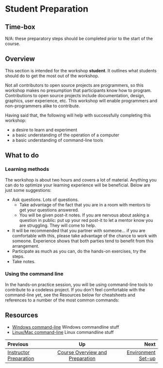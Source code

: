 <!-- begin auto-generated title section -->
# Student Preparation
<!-- end auto-generated section -->


## Time-box

N/A: these preparatory steps should be completed prior to the start of the course.


## Overview

This section is intended for the workshop **student**. It outlines what students should do to get the most out of the workshop.

Not all contributors to open source projects are programmers, so this workshop makes no presumption that participants know how to program. Contributions to open source projects include documentation, design, graphics, user experience, etc. This workshop will enable programmers and non-programmers alike to contribute.

Having said that, the following will help with successfully completing this workshop:

* a desire to learn and experiment
* a basic understanding of the operation of a computer
* a basic understanding of command-line tools


## What to do

### Learning methods

The workshop is about two hours and covers a lot of material. Anything you can do to optimize your learning experience will be beneficial. Below are just some suggestions:

* Ask questions. Lots of questions.
    * Take advantage of the fact that you are in a room with mentors to get your questions answered.
    * You will be given post-it notes. If you are nervous about asking a question in public: put up your red post-it to let a mentor know you are struggling. They will come to help.
* It will be recommended that you partner with someone... if you are comfortable with this, please take advantage of the chance to work with someone. Experience shows that both parties tend to benefit from this arrangement.
* Participate as much as you can, do the hands-on exercises, try the steps.
* Take notes.


### Using the command line

In the hands-on practice session, you will be using command-line tools to contribute to a codeless project. If you don't feel comfortable with the command-line yet, see the Resources below for cheatsheets and references to a number of the most common commands:



## Resources

* [Windows command-line](http://www.cs.columbia.edu/~sedwards/classes/2017/1102-spring/Command%20Prompt%20Cheatsheet.pdf) Windows commandline stuff
* [Linux/Mac command-line](https://files.fosswire.com/2007/08/fwunixref.pdf) Linux commandline stuff

<!-- begin auto-generated nav-links section -->
| Previous | Up | Next |
|:---------|:---:|-----:|
| [Instructor Preparation](./prereq_instructor.md) | [Course Overview and Preparation](./prereq_overview.md) | [Environment Set-up](./environment_overview.md) |
<!-- end auto-generated section -->
